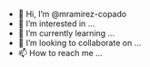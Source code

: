 - 👋 Hi, I’m @mramirez-copado
- 👀 I’m interested in ...
- 🌱 I’m currently learning ...
- 💞️ I’m looking to collaborate on ...
- 📫 How to reach me ...

<!---
mramirez-copado/mramirez-copado is a ✨ special ✨ repository because its `README.md` (this file) appears on your GitHub profile.
You can click the Preview link to take a look at your changes.
--->
